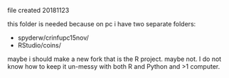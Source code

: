 file created 20181123

this folder is needed because on pc i have two separate folders:

- spyderw/crinfupc15nov/
- RStudio/coins/

maybe i should make a new fork that is the R project. maybe not. I do not know how to keep it un-messy with both R and Python and >1 computer. 
